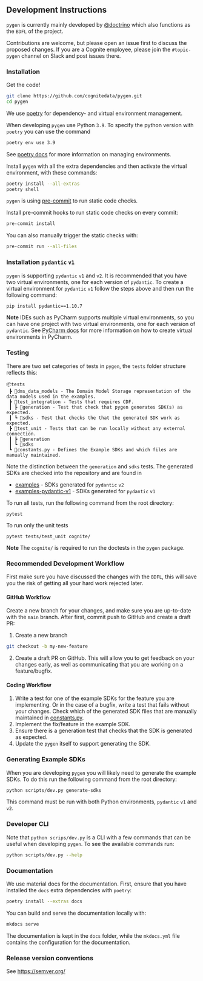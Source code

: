 ## Development Instructions

`pygen` is currently mainly developed by [@doctrino](https://github.com/doctrino) which also functions as
the `BDFL` of the project.

Contributions are welcome, but please open an issue first to discuss the proposed changes. If you are a Cognite employee,
please join the `#topic-pygen` channel on Slack and post issues there.

### Installation

Get the code!

```bash
git clone https://github.com/cognitedata/pygen.git
cd pygen
```

We use [poetry](https://pypi.org/project/poetry/) for dependency- and virtual environment management.

When developing `pygen` use Python `3.9`. To specify the python version with `poetry` you can use the command
```bash
poetry env use 3.9
```
See [poetry docs](https://python-poetry.org/docs/managing-environments/) for more information on managing environments.

Install `pygen` with all the extra dependencies and then activate the virtual environment, with these commands:

```bash
poetry install --all-extras
poetry shell
```

`pygen` is using [pre-commit](https://pre-commit.com/) to run static code checks.

Install pre-commit hooks to run static code checks on every commit:

```bash
pre-commit install
```

You can also manually trigger the static checks with:

```bash
pre-commit run --all-files
```

### Installation `pydantic` `v1`

`pygen` is supporting `pydantic` `v1` and `v2`. It is recommended that you have two virtual environments, one for each version of `pydantic`.
To create a virtual environment for `pydantic` `v1` follow the steps above and then run the following command:

```bash
pip install pydantic==1.10.7
```
**Note** IDEs such as PyCharm supports multiple virtual environments, so you can have one project with two virtual environments, one for each version of `pydantic`.
See [PyCharm docs](https://www.jetbrains.com/help/pycharm/creating-virtual-environment.html) for more information on how to create virtual environments in PyCharm.

### Testing

There are two set categories of tests in `pygen`, the `tests` folder structure reflects this:
```
📦tests
 ┣ 📂dms_data_models - The Domain Model Storage representation of the data models used in the examples.
 ┣ 📂test_integration - Tests that requires CDF.
 ┃ ┣ 📂generation - Test that check that pygen generates SDK(s) as expected.
 ┃ ┗ 📂sdks - Test that checks the that the generated SDK work as expected.
 ┣ 📂test_unit - Tests that can be run locally without any external connection.
 ┃ ┣ 📂generation
 ┃ ┗ 📂sdks
 ┗ 📜constants.py - Defines the Example SDKs and which files are manually maintained.
```

Note the distinction between the `generation` and `sdks` tests. The generated SDKs are checked into the repository and
are found in

 * [examples](/examples) - SDKs generated for `pydantic` `v2`
 * [examples-pydantic-v1](/examples-pydantic-v1) - SDKs generated for `pydantic` `v1`


To run all tests, run the following command from the root directory:
```
pytest
```

To run only the unit tests
```
pytest tests/test_unit cognite/
```
**Note** The `cognite/` is required to run the doctests in the `pygen` package.

### Recommended Development Workflow

First make sure you have discussed the changes with the `BDFL`,
this will save you the risk of getting all your hard work rejected later.

#### GitHub Workflow
Create a new branch for your changes, and make sure you are up-to-date with the `main` branch. After first,
commit push to GitHub and create a draft PR:

1. Create a new branch
```bash
git checkout -b my-new-feature
```
2. Create a draft PR on GitHub. This will allow you to get feedback on your changes early,
   as well as communicating that you are working on a feature/bugfix.

#### Coding Workflow

1. Write a test for one of the example SDKs for the feature you are implementing. Or in the case of a bugfix,
   write a test that fails without your changes. Check which of the generated SDK files that are manually maintained
   in [constants.py](/tests/constants.py).
2. Implement the fix/feature in the example SDK.
3. Ensure there is a generation test that checks that the SDK is generated as expected.
4. Update the `pygen` itself to support generating the SDK.


### Generating Example SDKs
When you are developing `pygen` you will likely need to generate the example SDKs. To do this run the following command from the root directory:
```bash
python scripts/dev.py generate-sdks
```
This command must be run with both Python environments, `pydantic` `v1` and `v2`.

### Developer CLI
Note that `python scrips/dev.py` is a CLI with a few commands that can be useful when developing `pygen`.
To see the available commands run:
```bash
python scripts/dev.py --help
```

### Documentation

We use material docs for the documentation. First, ensure that you have installed the `docs` extra dependencies with `poetry`:

```bash
poetry install --extras docs
```

You can build and serve the documentation locally with:

```bash
mkdocs serve
```

The documentation is kept in the `docs` folder, while the `mkdocs.yml` file contains the configuration for the documentation.

### Release version conventions

See https://semver.org/
